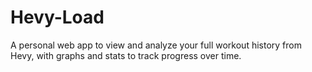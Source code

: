 # Hevy-Load
A personal web app to view and analyze your full workout history from Hevy, with graphs and stats to track progress over time.
